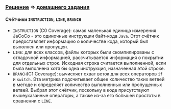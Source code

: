 ### [Решение](https://github.com/Mortiferus/2.5.Coverage) => [домашнего задания](https://github.com/netology-code/javaqa-homeworks/tree/master/ci#%D0%B7%D0%B0%D0%B4%D0%B0%D1%87%D0%B0-1---%D1%81%D0%B8%D0%BD%D0%B4%D1%80%D0%BE%D0%BC-100)

#### Счётчики `INSTRUCTION`, `LINE`, `BRANCH`
* `INSTRUCTION` (C0 Coverage): самая маленькая единица измерения JaCoCo - это одиночные инструкции байт-кода `Java`. Этот счётчик предоставляет информацию о количестве кода, который был выполнен или пропущен. 
* `LINE`: для всех классов, файлы которых были скомпилированы с отладочной информацией, рассчитывается информация о покрытии для отдельных строк. Исходная строка считается выполненной, если была выполнена хотя бы одна инструкция, назначенная этой строке.
* `BRANCH`(C1 Coverage): вычисляет охват веток для всех операторов `if` и `switch`. Эта метрика подсчитывает общее количество таких ветвей в методе и определяет количество выполненных или пропущенных ветвей. Выбрал этот счётчик, поскольку в коде присутствуют вышеуказанные операторы, а также из-за его бо́льшей простоты в сравнении с `LINE`.

